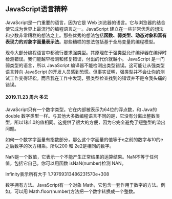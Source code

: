 ## JavaScript语言精粹

JavaScript是一门重要的语言，因为它是 Web 浏览器的语言。它与浏览器的结合使它成为世界上最流行的编程语言之一。JavaScript 建立在一些非常优秀的想法和少数非常糟糕的想法之上。那些优秀的想法包括**函数、弱类型、动态对象和富有表现力的对象字面量表示法**。那些糟糕的想法包括基于全局变量的编程模型。

现今大部分编程语言中都流行要求强类型。其原理在于强类型允许编译器在编译时检测错误。我们能越早检测和修复错误，付出的代价就越小。 JavaScript 是一门弱类型的语言，所以 JavaScript 编译器不能检测出类型错误。这可能让从强类型语言转向 JavaScript 的开发人员感到恐慌。但事实证明，强类型并不会让你的测试工作变得轻松。而且我在工作中发现，强类型检查找到的错误并不是令我头痛的错误。

#### 2019.11.23 周六 多云

JavaScript只有一个数字类型。它在内部被表示为64位的浮点数，和 Java的 double 数字类型一样。与其他大多数编程语言不同的是，它没有分离出整数类型，所以1和1.0的值相同。这提供了很大的方便，因为它完全避免了短整型的溢出问题。

如何一个数字字面量有指数部分，那么这个字面量的值等于e之前的数字与10的e之后数字的次方相乘。所以200 和 2e2是相同的数字。

NaN是一个数值，它表示一个不能产生正常结果的运算结果。NaN不等于任何值，包括它自己。你可以用函数 isNaN(number)检测 NAN。

Infinity表示所有大于 1.79769313486231570e+308

数字拥有方法。JavaScript有一个对象 Math，它包含一套作用于数字的方法。例如，可以用 Math.floor(number)方法把一个数字转换成一个整数。



